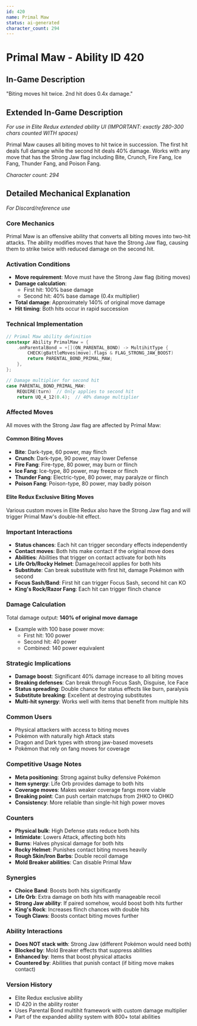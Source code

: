 ```yaml
---
id: 420
name: Primal Maw
status: ai-generated
character_count: 294
---
```


# Primal Maw - Ability ID 420

## In-Game Description
"Biting moves hit twice. 2nd hit does 0.4x damage."

## Extended In-Game Description
*For use in Elite Redux extended ability UI (IMPORTANT: exactly 280-300 chars counted WITH spaces)*

Primal Maw causes all biting moves to hit twice in succession. The first hit deals full damage while the second hit deals 40% damage. Works with any move that has the Strong Jaw flag including Bite, Crunch, Fire Fang, Ice Fang, Thunder Fang, and Poison Fang.

*Character count: 294*

## Detailed Mechanical Explanation
*For Discord/reference use*

### Core Mechanics
Primal Maw is an offensive ability that converts all biting moves into two-hit attacks. The ability modifies moves that have the Strong Jaw flag, causing them to strike twice with reduced damage on the second hit.

### Activation Conditions
- **Move requirement**: Move must have the Strong Jaw flag (biting moves)
- **Damage calculation**: 
  - First hit: 100% base damage
  - Second hit: 40% base damage (0.4x multiplier)
- **Total damage**: Approximately 140% of original move damage
- **Hit timing**: Both hits occur in rapid succession

### Technical Implementation
```c
// Primal Maw ability definition
constexpr Ability PrimalMaw = {
    .onParentalBond = +[](ON_PARENTAL_BOND) -> MultihitType {
        CHECK(gBattleMoves[move].flags & FLAG_STRONG_JAW_BOOST)
        return PARENTAL_BOND_PRIMAL_MAW;
    },
};

// Damage multiplier for second hit
case PARENTAL_BOND_PRIMAL_MAW:
    REQUIRE(turn)  // Only applies to second hit
    return UQ_4_12(0.4);  // 40% damage multiplier
```

### Affected Moves
All moves with the Strong Jaw flag are affected by Primal Maw:

#### Common Biting Moves
- **Bite**: Dark-type, 60 power, may flinch
- **Crunch**: Dark-type, 90 power, may lower Defense
- **Fire Fang**: Fire-type, 80 power, may burn or flinch
- **Ice Fang**: Ice-type, 80 power, may freeze or flinch
- **Thunder Fang**: Electric-type, 80 power, may paralyze or flinch
- **Poison Fang**: Poison-type, 80 power, may badly poison

#### Elite Redux Exclusive Biting Moves
Various custom moves in Elite Redux also have the Strong Jaw flag and will trigger Primal Maw's double-hit effect.

### Important Interactions
- **Status chances**: Each hit can trigger secondary effects independently
- **Contact moves**: Both hits make contact if the original move does
- **Abilities**: Abilities that trigger on contact activate for both hits
- **Life Orb/Rocky Helmet**: Damage/recoil applies for both hits
- **Substitute**: Can break substitute with first hit, damage Pokémon with second
- **Focus Sash/Band**: First hit can trigger Focus Sash, second hit can KO
- **King's Rock/Razor Fang**: Each hit can trigger flinch chance

### Damage Calculation
Total damage output: **140% of original move damage**
- Example with 100 base power move:
  - First hit: 100 power
  - Second hit: 40 power
  - Combined: 140 power equivalent

### Strategic Implications
- **Damage boost**: Significant 40% damage increase to all biting moves
- **Breaking defenses**: Can break through Focus Sash, Disguise, Ice Face
- **Status spreading**: Double chance for status effects like burn, paralysis
- **Substitute breaking**: Excellent at destroying substitutes
- **Multi-hit synergy**: Works well with items that benefit from multiple hits

### Common Users
- Physical attackers with access to biting moves
- Pokémon with naturally high Attack stats
- Dragon and Dark types with strong jaw-based movesets
- Pokémon that rely on fang moves for coverage

### Competitive Usage Notes
- **Meta positioning**: Strong against bulky defensive Pokémon
- **Item synergy**: Life Orb provides damage to both hits
- **Coverage moves**: Makes weaker coverage fangs more viable
- **Breaking point**: Can push certain matchups from 2HKO to OHKO
- **Consistency**: More reliable than single-hit high power moves

### Counters
- **Physical bulk**: High Defense stats reduce both hits
- **Intimidate**: Lowers Attack, affecting both hits
- **Burns**: Halves physical damage for both hits
- **Rocky Helmet**: Punishes contact biting moves heavily
- **Rough Skin/Iron Barbs**: Double recoil damage
- **Mold Breaker abilities**: Can disable Primal Maw

### Synergies
- **Choice Band**: Boosts both hits significantly
- **Life Orb**: Extra damage on both hits with manageable recoil
- **Strong Jaw ability**: If paired somehow, would boost both hits further
- **King's Rock**: Increases flinch chances with double hits
- **Tough Claws**: Boosts contact biting moves further

### Ability Interactions
- **Does NOT stack with**: Strong Jaw (different Pokémon would need both)
- **Blocked by**: Mold Breaker effects that suppress abilities
- **Enhanced by**: Items that boost physical attacks
- **Countered by**: Abilities that punish contact (if biting move makes contact)

### Version History
- Elite Redux exclusive ability
- ID 420 in the ability roster
- Uses Parental Bond multihit framework with custom damage multiplier
- Part of the expanded ability system with 800+ total abilities